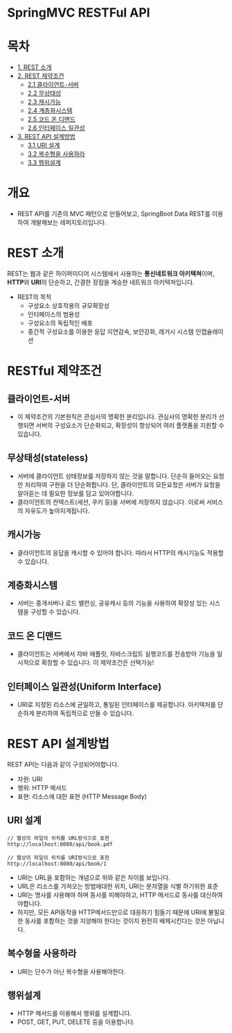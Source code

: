 # SpringMVC RESTFul API
# 목차
- [1. REST 소개](#REST-소개)
- [2. REST 제약조건](#REST-제약조건)
  - [2.1 클라이언트-서버](#클라이언트-서버)
  - [2.2 무상태성](#무상태성(stateless))
  - [2.3 캐시가능](#캐시가능)
  - [2.4 계층화시스템](#계층화시스템)
  - [2.5 코드 온 디맨드](#코드-온-디맨드)
  - [2.6 인터페이스 일관성](#인터페이스-일관성(Uniform-Interface))
- [3. REST API 설계방법](#REST-API-설계방법)
  - [3.1 URI 설계](#URI-설계)
  - [3.2 복수형을 사용하라](#복수형을-사용하라)
  - [3.3 행위설계](#URI-설계)

# 개요
- REST API를 기존의 MVC 패턴으로 만들어보고, SpringBoot Data REST를 이용하여 개발해보는 레퍼지토리입니다.

# REST 소개
REST는 웹과 같은 하이퍼미디어 시스템에서 사용하는 **통신네트워크 아키텍쳐**이며, 
**HTTP**와 **URI**의 단순하고, 간결한 장점을 계승한 네트워크 아키텍쳐입니다.
- REST의 목적
  - 구성요소 상호작용의 규모확장성
  - 인터페이스의 범용성
  - 구성요소의 독립적인 배포
  - 중간적 구성요소를 이용한 응답 지연감속, 보안강화, 레거시 시스템 인캡슐레이션

# RESTful 제약조건
## 클라이언트-서버
- 이 제약조건의 기본원칙은 관심사의 명확한 분리입니다. 관심사의 명확한 분리가 선행되면 서버의 구성요소가 단순화되고, 확장성이 향상되어 여러 플랫폼을 지원할 수 있습니다.
## 무상태성(stateless)
- 서버에 클라이언트 상태정보를 저장하지 않는 것을 말합니다. 단순히 들어오는 요청만 처리하여 구현을 더 단순화합니다. 단, 클라이언트의 모든요청은 서버가 요청을 알아듣는 데 필요한 정보를 담고 있어야합니다.
- 클라이언트의 컨텍스트(세션, 쿠키 등)을 서버에 저장하지 않습니다. 이로써 서비스의 자유도가 높아지게됩니다.
## 캐시가능
- 클라이언트의 응답을 캐시할 수 있어야 합니다. 따라서 HTTP의 캐시기능도 적용할 수 있습니다.
## 계층화시스템
- 서버는 중개서버나 로드 밸런싱, 공유캐시 등의 기능을 사용하여 확장성 있는 시스템을 구성할 수 있습니다.
## 코드 온 디맨드
- 클라이언트는 서버에서 자바 애플릿, 자바스크립트 실행코드를 전송받아 기능을 일시적으로 확장할 수 있습니다. 이 제약조건은 선택가능!
## 인터페이스 일관성(Uniform Interface)
- URI로 지정된 리소스에 균일하고, 통일된 인터페이스를 제공합니다. 아키텍처를 단순하게 분리하여 독립적으로 만들 수 있습니다.

# REST API 설계방법
REST API는 다음과 같이 구성되어야합니다.
- 자원: URI
- 행위: HTTP 메서드
- 표현: 리소스에 대한 표현 (HTTP Message Body)
## URI 설계
```
// 웹상의 파일의 위치를 URL방식으로 표현
http://localhost:8080/api/book.pdf

// 웹상의 파일의 위치를 URI방식으로 표현
http://localhost:8080/api/book/1
```
- URI는 URL을 포함하는 개념으로 위와 같은 차이를 보입니다.
- URL은 리소스를 가져오는 방법에대한 위치, URI는 문자열을 식별 하기위한 표준
- URI는 명사를 사용해야 하며 동사를 피해야하고, HTTP 메서드로 동사를 대신하여야합니다.
- 하지만, 모든 API동작을 HTTP메서드만으로 대응하기 힘들기 때문에 URI에 불필요한 동사를 포함하는 것을 지양해야 한다는 것이지 완전히 배제시킨다는 것은 아닙니다.

## 복수형을 사용하라
- URI는 단수가 아닌 복수형을 사용해야한다.
## 행위설계
- HTTP 메서드를 이용해서 행위를 설계합니다.
- POST, GET, PUT, DELETE 등을 이용합니다.